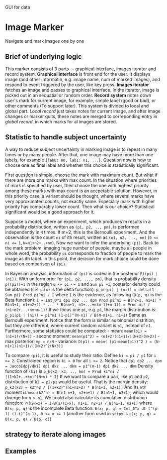 GUI for data

# Image Marker

Navigate and mark images one by one

## Brief of underlying logic

This marker consists of 3 parts -- graphical interface, images iterator and record system. **Graphical interface** is front end for the user. It displays image (and other informatin, e.g. image name, num of marked images), and respond to event triggered by the user, like key press. **Images iterator** fetches an image and passes to graphical interface. In the iterator, image is picked out in an sequatial or random order. **Record system** notes down user's mark for current image, for example, simple label (good or bad), or other comments (To support later). This system is divided to local and global part. *Local record* just takes notes for current image, and after image changes or marker quits, these notes are merged to correponding entry in *global record*, in which marks for al images are stored.

## Statistic to handle subject uncertainty

A way to reduce subject uncertainty in marking image is to repeat in many times or by many people. After that, one image may have more than one labels, for example `{lab0: n0, lab1: n1, ...}`. Question now is how to choose one as final label and whether this choice is statistically significant.

First question is simple, choose the mark with maximum count. But what if there are more one marks with max count. In the situation where priorities of mark is specified by user, then choose the one with highest priority among these marks with max count is an accpetable solution. However, in this priority case, a variant should be thought, where several marks have very approximated counts, not exactly same. Especially mark with higher priority has comparably lower count. Then what is our choice? Statistical significant would be a good approach for it.

Suppose a model, where an experiment, which produces m results in a probability distribution, written as `(p1, p2, .., pm)`, is performed independently in `N` times. If m=2, this is the Bernoulli experiment. And the observation is the count `ni` of ith result, written as `(n1, n2, ..., nm)` (`0 <= ni <= 1`, `N=n1+n2+..+nm`). Now we want to infer the underlying `(pi)`. Back to the mark problem, imaging huge number of people, maybe all people in whole word, the probability `pi` corresponds to fraction of people to mark the image as ith label. In this point, the decision for mark choice could be done based on comparison of `(pi)`.

In Bayesian analysis, information of `(pi)` is coded in the posterior `P((pi) | (ni))`. With uniform prior for `(p1, p2, ..., pm)`, that is probability density `p((pi))=1` in the region `0 <= pi <= 1` and `Sum pi =1`, posterior density could be obtained (`delta(x)` is the delta function):
    ```p_p((pi) | (ni)) = delta(1-Sum pi) Prod pi^ni / I```
where `I` is the evidence, as following (`B(p, q)` is the Beta function):
    ```
    I = Int_0^1 dp1 dp2 ... dpm Prod pi^ni
      = B(n2+1, n1+1) * B(n3+1, n1+n2+2) * ... * B(nm+1, n1+...+n(m-1)+m-1))
      = Prod ni! / (n1+n2+...+nm+m-1)!
    ```
If we focus one `pi`, e.g. `p1`, the margin distribution is:
    ```p_p1(p1 | (ni)) = p1^n1 (1-p1)^(N-n1) / B(N-n1+1, n1+1)```
Same as Bernoulli experiment. Notice that the form is similar as binomial distrition, but they are different, where current random variant is `p1`, instead of `n1`. Furthermore, some statistics could be computed:
    - mean: `mean(p1) = (n1+1)/(N+2)`
    - second moment: `mean(p1^2) = (n1+2)(n1+1)/[(N+3)(N+2)]`
    - max posterior: `mp = n/N`
    - variance: `D(p1) = mean( (p1-mean(p1))^2 ) = (N-n1+1)(n1+1)/[(N+2)^2(N+3)]`

To compare `(pi)`, it is useful to study their ratio. Define `ki = pi / p1` for `i >= 2`. Constrained region is `ki > 0` for all `i >= 2`. Notice that
    ```
    dp1 dp2 ... dpm = Jacob[dpj/dki] dp1 dk2 ... dkm
                    = p1^(m-1) dp1 dk2 ... dkm
    ```
Density function of `(ki)` is
    ```p_k(k2, k3, .., km) = Prod ki^ni / [(1+k2+..+km)^(N+m) * I]```
If we want to compare a pair, like `p1` and `p2`, distribution of `k2 = p2/p1` would be useful. That is the margin density:
    ```p_k2(k2) = k2^n2 / [(1+k2)^(n1+n2+2) * B(n1+1, n2+1)]```
And its `nth` moment is `mean(k2^n) = B(n1-n+1, n2+n+1) / B(n1+1, n2+1)`, which would diverge for `n > n1`. We could also calculate its cumulative distribution function:
    ```P(k2<=x) = 1-B(1/(1+x); n1+1, n2+1) / B(n1+1, n2+1)```
where `B(x; p, q)` is the incomplete Beta function:
    ```B(x; p, q) = Int_0^x dt t^(p-1) (1-t)^(q-1), 0 <= x <= 1```
(another form used in `scipy` is `i(x; p, q) = B(x; p, q) / B(p, q)`)

## strategy to iterate along images

## Examples
